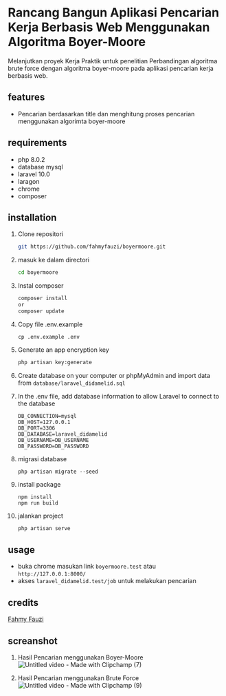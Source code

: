 # Rancang Bangun Aplikasi Pencarian Kerja Berbasis Web Menggunakan Algoritma Boyer-Moore
Melanjutkan proyek Kerja Praktik untuk penelitian Perbandingan algoritma brute force dengan algoritma boyer-moore pada aplikasi pencarian kerja berbasis web.

## features
- Pencarian berdasarkan title dan menghitung proses pencarian menggunakan algorimta boyer-moore


## requirements
- php 8.0.2
- database mysql
- laravel 10.0
- laragon
- chrome
- composer

## installation

1. Clone repositori
    ```sh
    git https://github.com/fahmyfauzi/boyermoore.git
    ```
2. masuk ke dalam directori
    ```sh
    cd boyermoore
    ```
3. Instal composer
    ```sh
    composer install
    or
    composer update
    ```
4. Copy file .env.example 
    ```
    cp .env.example .env
    ```
4. Generate an app encryption key

    ```sh
    php artisan key:generate
    ```
5. Create database on your computer or phpMyAdmin and import data from ``` database/laravel_didamelid.sql ```
6. In the .env file, add database information to allow Laravel to connect to the database
    ```
    DB_CONNECTION=mysql
    DB_HOST=127.0.0.1
    DB_PORT=3306
    DB_DATABASE=laravel_didamelid
    DB_USERNAME=DB_USERNAME
    DB_PASSWORD=DB_PASSWORD
    ```
    
6. migrasi database
    ```
    php artisan migrate --seed
    ```
7. install package
    ```
    npm install
    npm run build
    ```
    
8. jalankan project
    ```sh
   php artisan serve
    ```


## usage
- buka chrome masukan link ```boyermoore.test``` atau ``` http://127.0.0.1:8000/ ```
- akses ```laravel_didamelid.test/job``` untuk melakukan pencarian 


## credits

[Fahmy Fauzi ](https://github.com/fahmyfauzi)

## screanshot

1. Hasil Pencarian menggunakan Boyer-Moore
   ![Untitled video - Made with Clipchamp (7)](https://github.com/fahmyfauzi/boyermoore/assets/58255031/09e29f62-c336-414d-8cbd-8baa55dea6c8)

    
2. Hasil Pencarian menggunakan Brute Force
   ![Untitled video - Made with Clipchamp (9)](https://github.com/fahmyfauzi/boyermoore/assets/58255031/f1c3dfea-5044-4f5f-88ab-c3efb6294af8)

   
